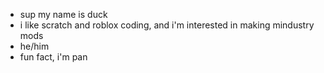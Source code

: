 - sup my name is duck
- i like scratch and roblox coding, and i'm interested in making mindustry mods
- he/him
- fun fact, i'm pan
